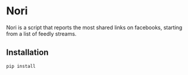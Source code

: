# Nori

Nori is a script that reports the most shared links on facebooks,
starting from a list of feedly streams.

## Installation

    pip install
